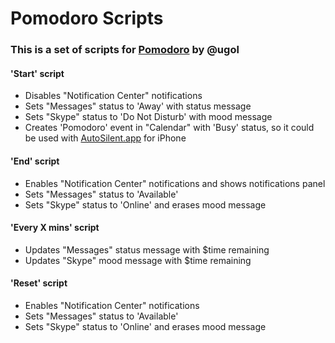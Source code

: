 Pomodoro Scripts
================

### This is a set of scripts for [Pomodoro](https://github.com/ugol/pomodoro) by @ugol

#### 'Start' script
* Disables "Notification Center" notifications
* Sets "Messages" status to 'Away' with status message
* Sets "Skype" status to 'Do Not Disturb' with mood message
* Creates 'Pomodoro' event in "Calendar" with 'Busy' status,
  so it could be used with [AutoSilent.app](http://itunes.apple.com/us/app/autosilent/id474777148?mt=8)
  for iPhone

#### 'End' script
* Enables "Notification Center" notifications and shows notifications panel
* Sets "Messages" status to 'Available'
* Sets "Skype" status to 'Online' and erases mood message

#### 'Every X mins' script
* Updates "Messages" status message with $time remaining
* Updates "Skype" mood message with $time remaining

#### 'Reset' script
* Enables "Notification Center" notifications
* Sets "Messages" status to 'Available'
* Sets "Skype" status to 'Online' and erases mood message

